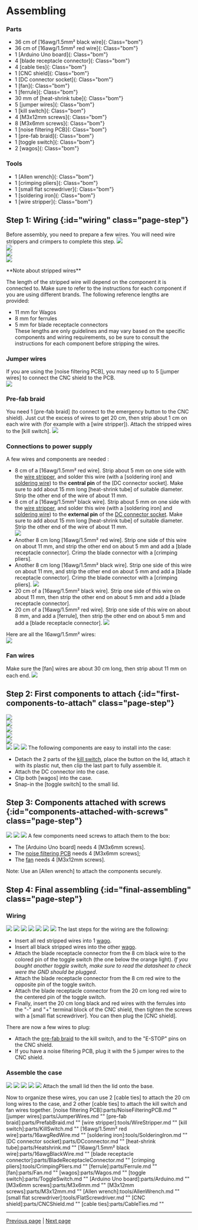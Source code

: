 # Assembling

<div markdown="1" class="pagebom">

### Parts

* 36 cm of [16awg/1.5mm² black wire]{: Class="bom"} 
* 36 cm of [16awg/1.5mm² red wire]{: Class="bom"} 
* 1 [Arduino Uno board]{: Class="bom"} 
* 4 [blade receptacle connector]{: Class="bom"} 
* 4 [cable ties]{: Class="bom"} 
* 1 [CNC shield]{: Class="bom"} 
* 1 [DC connector socket]{: Class="bom"} 
* 1 [fan]{: Class="bom"} 
* 1 [ferrule]{: Class="bom"} 
* 30 mm of [heat-shrink tube]{: Class="bom"} 
* 5 [jumper wires]{: Class="bom"} 
* 1 [kill switch]{: Class="bom"} 
* 4 [M3x12mm screws]{: Class="bom"} 
* 8 [M3x6mm screws]{: Class="bom"} 
* 1 [noise filtering PCB]{: Class="bom"} 
* 1 [pre-fab braid]{: Class="bom"} 
* 1 [toggle switch]{: Class="bom"} 
* 2 [wagos]{: Class="bom"} 


### Tools

* 1 [Allen wrench]{: Class="bom"} 
* 1 [crimping pliers]{: Class="bom"} 
* 1 [small flat screwdriver]{: Class="bom"} 
* 1 [soldering iron]{: Class="bom"} 
* 1 [wire stripper]{: Class="bom"} 


</div>

## Step 1: Wiring {:id="wiring" class="page-step"}
Before assembly, you need to prepare a few wires. You will need wire strippers and crimpers to complete this step.
![](images/wire-stripper.JPG "")  
![](images/wire-stripper2.JPG "")  
![](images/crimper1.JPG "")  
![](images/crimper2.JPG "")  
 
<div markdown="1" class="info-block">
**Note about stripped wires**

The length of the stripped wire will depend on the component it is connected to. Make sure to refer to the instructions for each component if you are using different brands. The following reference lengths are provided:  
- 11 mm for Wagos  
- 8 mm for ferrules  
- 5 mm for blade receptacle connectors  
These lengths are only guidelines and may vary based on the specific components and wiring requirements, so be sure to consult the instructions for each component before stripping the wires.
</div>


### Jumper wires
If you are using the [noise filtering PCB], you may need up to 5 [jumper wires] to connect the CNC shield to the PCB.  
![](images/jumpers.JPG "")  

### Pre-fab braid
You need 1 [pre-fab braid] (to connect to the emergency button to the CNC shield). Just cut the excess of wires to get 20 cm, then strip about 1 cm on each wire with (for example with a [wire stripper]). Attach the stripped wires to the [kill switch]. 
![](images/braid.JPG "")  
### Connections to power supply
A few wires and components are needed : 

* 8 cm of a [16awg/1.5mm² red wire]. Strip about 5 mm on one side with the [wire stripper](tools/WireStripper.md ""), and solder this wire (with a [soldering iron] and [soldering wire](parts/SolderingWire.md "")) to the **central pin** of the [DC connector socket]. Make sure to add about 15 mm long [heat-shrink tube] of suitable diameter. Strip the other end of the wire of about 11 mm.
* 8 cm of a [16awg/1.5mm² black wire]. Strip about 5 mm on one side with the [wire stripper](tools/WireStripper.md ""), and solder this wire (with a [soldering iron] and [soldering wire](parts/SolderingWire.md "")) to the **external pin** of the [DC connector socket](parts/DCconnector.md ""). Make sure to add about 15 mm long [heat-shrink tube] of suitable diameter. Strip the other end of the wire of about 11 mm.  
![](images/8cm_1.png "")   
* Another 8 cm long [16awg/1.5mm² red wire]. Strip one side of this wire on about 11 mm, and strip the other end on about 5 mm and add a [blade receptacle connector]. Crimp the blade connector with a [crimping pliers].
* Another 8 cm long [16awg/1.5mm² black wire]. Strip one side of this wire on about 11 mm, and strip the other end on about 5 mm and add a [blade receptacle connector]. Crimp the blade connector with a [crimping pliers].
![](images/8cm_2.png "")   
* 20 cm of a [16awg/1.5mm² black wire]. Strip one side of this wire on about 11 mm, then strip the other end on about 5 mm and add a [blade receptacle connector].
* 20 cm of a [16awg/1.5mm² red wire]. Strip one side of this wire on about 8 mm, and add a [ferrule], then strip the other end on about 5 mm and add a [blade receptacle connector].
![](images/20cm.png "")   

Here are all the 16awg/1.5mm² wires:  
![](images/all_wires.JPG "")   

### Fan wires
Make sure the [fan] wires are about 30 cm long, then strip about 11 mm on each end.
![](images/fan.JPG "")   

 
## Step 2: First components to attach {:id="first-components-to-attach" class="page-step"}
![](images/kill-switch1.JPG "")   
![](images/kill-switch2.JPG "")   
![](images/kill-switch3.JPG "")   
![](images/kill-switch4.JPG "")   
![](images/dc1.JPG "")   
![](images/wagos.JPG "") 
![](images/switch1.JPG "") 
![](images/switch2.JPG "") 
The following components are easy to install into the case:

* Detach the 2 parts of the [kill switch](parts/KillSwitch.md ""), place the button on the lid, attach it with its plastic nut, then clip the last part to fully assemble it.  
* Attach the DC connector into the case.
* Clip both [wagos] into the case.
* Snap-in the [toggle switch] to the small lid. 

## Step 3: Components attached with screws {:id="components-attached-with-screws" class="page-step"}
![](images/arduino.JPG "") 
![](images/pcb.JPG "") 
![](images/fan2.JPG "") 
A few components need screws to attach them to the box:

* The [Arduino Uno board] needs 4 [M3x6mm screws]. 
* The [noise filtering PCB](parts/NoiseFilteringPCB.md "") needs 4 [M3x6mm screws];
* The [fan](parts/Fan.md "") needs 4 [M3x12mm screws].

Note: Use an [Allen wrench] to attach the components securely.

## Step 4: Final assembling {:id="final-assembling" class="page-step"}
### Wiring
![](images/allred.JPG "") 
![](images/allblack.JPG "") 
![](images/all-blade-connectors.JPG "") 
![](images/black-red-cnc.JPG "") 
![](images/wires-estop.JPG "") 
![](images/wires-estop2.JPG "") 
![](images/jumpers-shield.JPG "") 
The last steps for the wiring are the following:

* Insert all red stripped wires into 1 [wago](parts/Wagos.md "").
* Insert all black stripped wires into the other [wago](parts/Wagos.md "").
* Attach the blade receptacle connector from the 8 cm black wire to the colored pin of the toggle switch (the one below the orange light). *If you bought another toggle switch, make sure to read the datasheet to check were the GND should be plugged*.
* Attach the blade receptacle connector from the 8 cm red wire to the opposite pin of the toggle switch.
* Attach the blade receptacle connector from the 20 cm long red wire to the centered pin of the toggle switch.
* Finally, insert the 20 cm long black and red wires with the ferrules into the "-" and "+" terminal block of the CNC shield, then tighten the screws with a [small flat screwdriver]. You can then plug the [CNC shield].

There are now a few wires to plug:  

* Attach the [pre-fab braid](parts/PrefabBraid.md "") to the kill switch, and to the "E-STOP" pins on the CNC shield.
* If you have a noise filtering PCB, plug it with the 5 jumper wires to the CNC shield.


### Assemble the case
![](images/lid.JPG "") 
![](images/smalllid.JPG "") 
![](images/cableties.JPG "") 
![](images/cableties2.JPG "") 
![](images/cableties3.JPG "") 
Attach the small lid then the lid onto the base.

Now to organize these wires, you can use 2 [cable ties] to attach the 20 cm long wires to the case, and 2 other [cable ties] to attach the kill switch and fan wires together.
[noise filtering PCB]:parts/NoiseFilteringPCB.md ""
[jumper wires]:parts/JumperWires.md ""
[pre-fab braid]:parts/PrefabBraid.md ""
[wire stripper]:tools/WireStripper.md ""
[kill switch]:parts/KillSwitch.md ""
[16awg/1.5mm² red wire]:parts/16awgRedWire.md ""
[soldering iron]:tools/SolderingIron.md ""
[DC connector socket]:parts/DCconnector.md ""
[heat-shrink tube]:parts/Heatshrink.md ""
[16awg/1.5mm² black wire]:parts/16awgBlackWire.md ""
[blade receptacle connector]:parts/BladeReceptacleConnector.md ""
[crimping pliers]:tools/CrimpingPliers.md ""
[ferrule]:parts/Ferrule.md ""
[fan]:parts/Fan.md ""
[wagos]:parts/Wagos.md ""
[toggle switch]:parts/ToggleSwitch.md ""
[Arduino Uno board]:parts/Arduino.md ""
[M3x6mm screws]:parts/M3x6mm.md ""
[M3x12mm screws]:parts/M3x12mm.md ""
[Allen wrench]:tools/AllenWrench.md ""
[small flat screwdriver]:tools/FlatScrewdriver.md ""
[CNC shield]:parts/CNCShield.md ""
[cable ties]:parts/CableTies.md ""

---

[Previous page](3dprinting.md) | [Next page](testing.md)